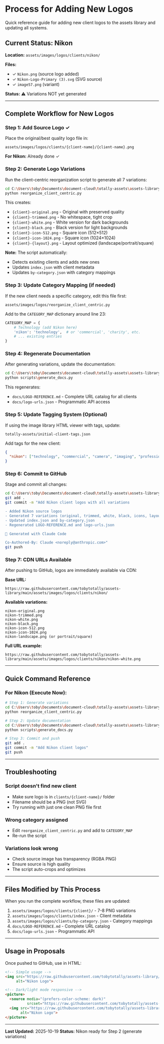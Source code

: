 # Process for Adding New Logos

Quick reference guide for adding new client logos to the assets library and updating all systems.

## Current Status: Nikon

**Location:** `assets/images/logos/clients/nikon/`

**Files:**
- ✓ `Nikon.png` (source logo added)
- ✓ `Nikon-Logo-Primary (3).svg` (SVG source)
- ✓ `image57.png` (variant)

**Status:** ⚠️ Variations NOT yet generated

---

## Complete Workflow for New Logos

### Step 1: Add Source Logo ✓

Place the original/best quality logo file in:
```
assets/images/logos/clients/{client-name}/{client-name}.png
```

**For Nikon:** Already done ✓

### Step 2: Generate Logo Variations

Run the client-centric reorganization script to generate all 7 variations:

```bash
cd C:\Users\toby\Documents\document-cloud\totally-assets\assets-library\assets\images\logos
python reorganize_client_centric.py
```

This creates:
- `{client}-original.png` - Original with preserved quality
- `{client}-trimmed.png` - No whitespace, tight crop
- `{client}-white.png` - White version for dark backgrounds
- `{client}-black.png` - Black version for light backgrounds
- `{client}-icon-512.png` - Square icon (512×512)
- `{client}-icon-1024.png` - Square icon (1024×1024)
- `{client}-{layout}.png` - Layout optimized (landscape/portrait/square)

**Note:** The script automatically:
- Detects existing clients and adds new ones
- Updates `index.json` with client metadata
- Updates `by-category.json` with category mappings

### Step 3: Update Category Mapping (if needed)

If the new client needs a specific category, edit this file first:
```
assets/images/logos/reorganize_client_centric.py
```

Add to the `CATEGORY_MAP` dictionary around line 23:
```python
CATEGORY_MAP = {
    # Technology (add Nikon here)
    'nikon': 'technology',  # or 'commercial', 'charity', etc.
    # ... existing entries
}
```

### Step 4: Regenerate Documentation

After generating variations, update the documentation:

```bash
cd C:\Users\toby\Documents\document-cloud\totally-assets\assets-library
python scripts\generate_docs.py
```

This regenerates:
- `docs/LOGO-REFERENCE.md` - Complete URL catalog for all clients
- `docs/logo-urls.json` - Programmatic API access

### Step 5: Update Tagging System (Optional)

If using the image library HTML viewer with tags, update:
```
totally-assets/initial-client-tags.json
```

Add tags for the new client:
```json
{
  "nikon": ["technology", "commercial", "camera", "imaging", "professional"]
}
```

### Step 6: Commit to GitHub

Stage and commit all changes:

```bash
cd C:\Users\toby\Documents\document-cloud\totally-assets\assets-library
git add .
git commit -m "Add Nikon client logos with all variations

- Added Nikon source logos
- Generated 7 variations (original, trimmed, white, black, icons, layout)
- Updated index.json and by-category.json
- Regenerated LOGO-REFERENCE.md and logo-urls.json

🤖 Generated with Claude Code

Co-Authored-By: Claude <noreply@anthropic.com>"
git push
```

### Step 7: CDN URLs Available

After pushing to GitHub, logos are immediately available via CDN:

**Base URL:**
```
https://raw.githubusercontent.com/tobytotally/assets-library/main/assets/images/logos/clients/nikon/
```

**Available variations:**
```
nikon-original.png
nikon-trimmed.png
nikon-white.png
nikon-black.png
nikon-icon-512.png
nikon-icon-1024.png
nikon-landscape.png (or portrait/square)
```

**Full URL example:**
```
https://raw.githubusercontent.com/tobytotally/assets-library/main/assets/images/logos/clients/nikon/nikon-white.png
```

---

## Quick Command Reference

### For Nikon (Execute Now):

```bash
# Step 1: Generate variations
cd C:\Users\toby\Documents\document-cloud\totally-assets\assets-library\assets\images\logos
python reorganize_client_centric.py

# Step 2: Update documentation
cd C:\Users\toby\Documents\document-cloud\totally-assets\assets-library
python scripts\generate_docs.py

# Step 3: Commit and push
git add .
git commit -m "Add Nikon client logos"
git push
```

---

## Troubleshooting

### Script doesn't find new client
- Make sure logo is in `clients/{client-name}/` folder
- Filename should be a PNG (not SVG)
- Try running with just one clean PNG file first

### Wrong category assigned
- Edit `reorganize_client_centric.py` and add to `CATEGORY_MAP`
- Re-run the script

### Variations look wrong
- Check source image has transparency (RGBA PNG)
- Ensure source is high quality
- The script auto-crops and optimizes

---

## Files Modified by This Process

When you run the complete workflow, these files are updated:

1. `assets/images/logos/clients/{client}/` - 7-8 PNG variations
2. `assets/images/logos/clients/index.json` - Client metadata
3. `assets/images/logos/clients/by-category.json` - Category mappings
4. `docs/LOGO-REFERENCE.md` - Complete URL catalog
5. `docs/logo-urls.json` - Programmatic API

---

## Usage in Proposals

Once pushed to GitHub, use in HTML:

```html
<!-- Simple usage -->
<img src="https://raw.githubusercontent.com/tobytotally/assets-library/main/assets/images/logos/clients/nikon/nikon-original.png"
     alt="Nikon Logo">

<!-- Dark/light mode responsive -->
<picture>
  <source media="(prefers-color-scheme: dark)"
          srcset="https://raw.githubusercontent.com/tobytotally/assets-library/main/assets/images/logos/clients/nikon/nikon-white.png">
  <img src="https://raw.githubusercontent.com/tobytotally/assets-library/main/assets/images/logos/clients/nikon/nikon-black.png"
       alt="Nikon Logo">
</picture>
```

---

**Last Updated:** 2025-10-19
**Status:** Nikon ready for Step 2 (generate variations)
